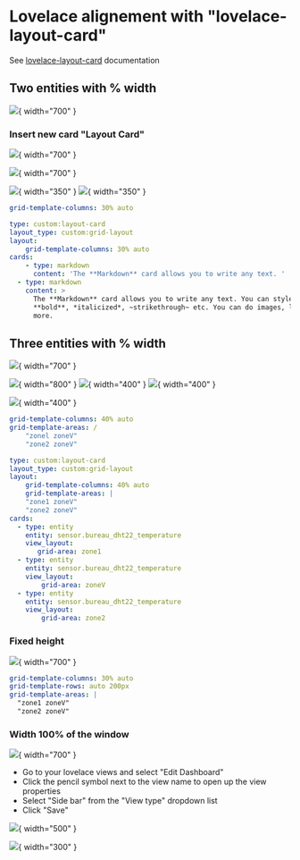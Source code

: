 # Lovelace alignement with "lovelace-layout-card"
See [lovelace-layout-card](https://github.com/thomasloven/lovelace-layout-card) documentation

## Two entities with % width
![](Images/Lovelace-alignement/2023-03-05_18-43-39.png){ width="700" }

### Insert new card "Layout Card"
![](Images/Lovelace-alignement/2023-03-05_18-33-23.png){ width="700" }

![](Images/Lovelace-alignement/2023-03-05_18-46-27.png){ width="700" }

![](Images/Lovelace-alignement/2023-03-05_18-46-41.png){ width="350" }
![](Images/Lovelace-alignement/2023-03-05_18-46-53.png){ width="350" }

``` yaml title="Layout options (layout-card)"
grid-template-columns: 30% auto
```
``` yaml title="Editor code"
type: custom:layout-card
layout_type: custom:grid-layout
layout:
    grid-template-columns: 30% auto
cards:
    - type: markdown
      content: 'The **Markdown** card allows you to write any text. '
  - type: markdown
    content: >
      The **Markdown** card allows you to write any text. You can style it
      **bold**, *italicized*, ~strikethrough~ etc. You can do images, links, and
      more.
```



## Three entities with % width
![](Images/Lovelace-alignement/2023-03-04_15-48-30.png){ width="700" }

![](Images/Lovelace-alignement/2023-03-04_15-53-56.png){ width="800" }
![](Images/Lovelace-alignement/2023-03-04_15-54-08.png){ width="400" }
![](Images/Lovelace-alignement/2023-03-04_15-54-16.png){ width="400" }

![](Images/Lovelace-alignement/2023-03-04_15-54-25.png){ width="400" }

``` yaml title="Layout options (layout-card)"
grid-template-columns: 40% auto
grid-template-areas: /
    "zonel zoneV"
    "zone2 zoneV"
```

``` yaml title="Editor code"
type: custom:layout-card
layout_type: custom:grid-layout
layout:
    grid-template-columns: 40% auto
    grid-template-areas: |
    "zone1 zoneV"
    "zone2 zoneV"
cards:
  - type: entity
    entity: sensor.bureau_dht22_temperature
    view_layout:
       grid-area: zone1
  - type: entity
    entity: sensor.bureau_dht22_temperature
    view_layout:
        grid-area: zoneV
  - type: entity
    entity: sensor.bureau_dht22_temperature
    view_layout:
        grid-area: zone2

```

### Fixed height
![](Images/Lovelace-alignement/2023-03-04_17-10-41.png){ width="700" }

``` yaml title="Layout options (layout-card)"
grid-template-columns: 30% auto
grid-template-rows: auto 200px
grid-template-areas: |
  "zone1 zoneV"
  "zone2 zoneV"
```

### Width 100% of the window
![](Images/Lovelace-alignement/2023-03-04_17-42-36.png){ width="700" }

- Go to your lovelace views and select "Edit Dashboard"
- Click the pencil symbol next to the view name to open up the view properties
- Select "Side bar" from the "View type" dropdown list
- Click "Save"

![](Images/Lovelace-alignement/2023-03-04_17-25-00.png){ width="500" }

![](Images/Lovelace-alignement/2023-03-05_19-15-21.png){ width="300" }
